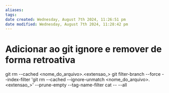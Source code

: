 ```yaml
---
aliases: 
tags: 
date created: Wednesday, August 7th 2024, 11:26:51 pm
date modified: Wednesday, August 7th 2024, 11:28:42 pm
---
```

# Adicionar ao git ignore e remover de forma retroativa

git rm --cached <nome_do_arquivo>.<extensao_>
git filter-branch --force --index-filter 'git rm --cached --ignore-unmatch <nome_do_arquivo>.<extensao_>' --prune-empty --tag-name-filter cat -- --all


